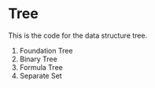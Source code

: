 # Tree

This is the code for the data structure tree.

1. Foundation Tree 
2. Binary Tree
3. Formula Tree
4. Separate Set
